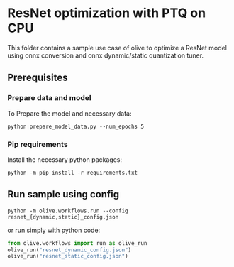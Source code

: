 # ResNet optimization with PTQ on CPU
This folder contains a sample use case of olive to optimize a ResNet model using onnx conversion and onnx dynamic/static quantization tuner.

## Prerequisites
### Prepare data and model
To Prepare the model and necessary data:
```
python prepare_model_data.py --num_epochs 5
```

### Pip requirements
Install the necessary python packages:
```
python -m pip install -r requirements.txt
```

## Run sample using config
```
python -m olive.workflows.run --config resnet_{dynamic,static}_config.json
```
or run simply with python code:
```python
from olive.workflows import run as olive_run
olive_run("resnet_dynamic_config.json")
olive_run("resnet_static_config.json")
```
